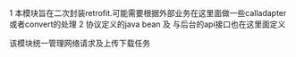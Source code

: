 1 本模块旨在二次封装retrofit.可能需要根据外部业务在这里面做一些calladapter或者convert的处理
2 协议定义的java bean 及 与后台的api接口也在这里面定义

该模块统一管理网络请求及上传下载任务
